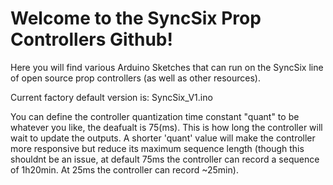 # Welcome to the SyncSix Prop Controllers Github!
Here you will find various Arduino Sketches that can run on the SyncSix line of open source prop controllers (as well as other resources). 

Current factory default version is: SyncSix_V1.ino


You can define the controller quantization time constant "quant" to be whatever you like, the deafualt is 75(ms). This is how long the controller will wait to update the outputs. A shorter 'quant' value will make the controller more responsive but reduce its maximum sequence length (though this shouldnt be an issue, at default 75ms the controller can record a sequence of 1h20min. At 25ms the controller can record ~25min).  
